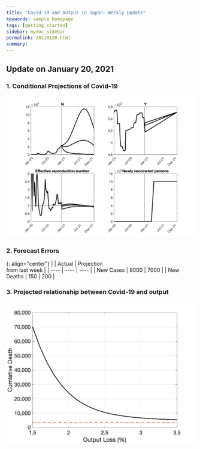 ```yaml
---
title: "Covid-19 and Output in Japan: Weekly Update"
keywords: sample homepage
tags: [getting_started]
sidebar: mydoc_sidebar
permalink: 20210120.html
summary:
---
```


## Update on January 20, 2021

### 1. Conditional Projections of Covid-19

![Projection](./images/20210113/VariablesProjection.png)

### 2. Forecast Errors

{: align="center"}
|    | Actual |  Projection<br> from last week |
| ---- | ---- | ---- |
| New Cases |  8000  |  7000  |
| New Deaths |  150  |  200  |

### 3. Projected relationship between Covid-19 and output

![Projection](./images/20210113/BaselineTradeoff.png)
